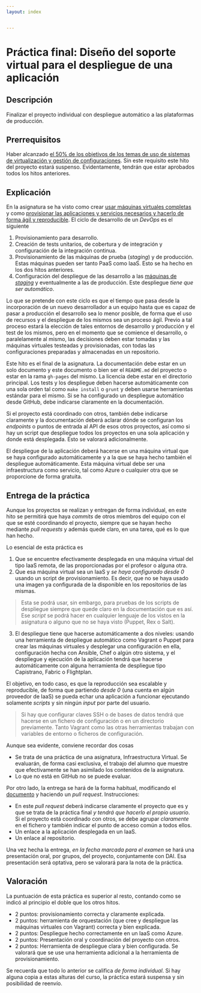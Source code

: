 ```yaml
---
layout: index


---
```

Práctica final:  Diseño del soporte virtual para el despliegue de una aplicación
=====================================

Descripción
-----------------

Finalizar el proyecto individual con despliegue automático a las plataformas de producción. 

Prerrequisitos
--------------------

Haber alcanzado
[el 50% de los objetivos de los temas de uso de sistemas de virtualización y gestión de configuraciones](../temas/Gestion_de_configuraciones). Sin
este requisito este hito del proyecto estará suspenso. Evidentamente,
tendrán que estar aprobados todos los hitos anteriores. 

Explicación
----------------

En la asignatura se ha visto como crear
[usar máquinas virtuales completas](../temas/Uso_de_Sistemas) y
como
[provisionar las aplicaciones y servicios necesarios y hacerlo de forma ágil y reproducible](../temas/Gestion_de_configuraciones). 
El ciclo de desarrollo de un *DevOps* es el siguiente
1. Provisionamiento para desarrollo.
2. Creación de tests unitarios, de cobertura y de integración y configuración de la integración continua.
2. Provisionamiento de las máquinas de prueba (*staging*) y de
producción. Estas máquinas pueden ser tanto PaaS como IaaS. Esto se ha
hecho en los dos hitos anteriores. 
3. Configuración del despliegue de las desarrollo a las [máquinas de
*staging*](http://en.wikipedia.org/wiki/Staging_site) y eventualmente
a las de producción. Este despliegue *tiene que ser automático*. 

Lo que se pretende con este ciclo es que el tiempo que pasa desde la
incorporación de un nuevo desarrollador a un equipo hasta que es capaz
de pasar a producción el desarrollo sea lo menor posible, de forma que
el uso de recursos y el despliegue de los mismos sea un proceso
ágil. Previo a tal proceso estará la elección de tales entornos de
desarrollo y producción y el test de los mismos, pero en el momento
que se comience el desarrollo, o paralelamente al mismo, las
decisiones deben estar tomadas y las máquinas virtuales testeadas y
provisionadas, con todas las configuraciones preparadas y almacenadas
en un repositorio.

Este hito es el final de la asignatura. La documentación debe estar en
un solo documento y este documento o bien ser el `README.md` del
proyecto o estar en la rama `gh-pages` del mismo. La licencia debe
estar en el directorio principal. Los tests y los despliegue deben
hacerse automáticamente con una sola orden tal como `make install` o
`grunt` y deben usarse herramientas estándar para el mismo. Si se ha
configurado un despliegue automático desde GitHub, debe indicarse
claramente en la documentación.

Si el proyecto está coordinado con otros, también debe
indicarse claramente y la documentación deberá aclarar dónde se configuran
los *endpoints* o puntos de entrada al API de esos otros proyectos,
así como si hay un script que despliegue todos los proyectos en una
sola aplicación y donde está desplegada. Esto se valorará
adicionalmente. 

El despliegue de la aplicación deberá hacerse en una máquina virtual
que se haya configurado automáticamente y a la que se haya hecho
también el despliegue automáticamente. Esta máquina virtual debe ser
una infraestructura como servicio, tal como Azure o cualquier otra que
se proporcione de forma gratuita.


Entrega de la práctica
--------------------------------

Aunque los proyectos se realizan y entregan de forma individual, en
este hito se permitirá que haya *commits* de otros miembros del
equipo con el que se esté coordinando el proyecto, siempre que se
hayan hecho mediante *pull requests* y además 
quede claro, en una tarea, qué es lo que han hecho.

Lo esencial de esta práctica es
1. Que se encuentre efectivamente desplegada en una máquina virtual
   del tipo IaaS
   remota, de las proporcionadas por el profesor o alguna otra.
2. Que esa máquina virtual sea un IaaS y *se haya configurado desde 0*
   usando un script de provisionamiento. Es decir, que no se haya
   usado una imagen ya configurada de la disponible en los
   repositorios de las mismas.
> Esta se podrá usar, sin embargo, para pruebas de los scripts de
>   despliegue siempre que quede claro en la documentación que es
>   así. 
   Ese *script* se podrá hacer
   en cualquier lenguaje de los vistos en la asignatura o alguno que
   no se haya visto (Puppet, Rex o Salt).
3. El despliegue tiene que hacerse automáticamente a dos niveles:
   usando una herramienta de despliegue automático como Vagrant o
   Puppet para crear las máquinas virtuales y desplegar una
   configuración en ella, configuración hecha con Ansible, Chef o
   algún otro sistema, y el despliegue y ejecución de la aplicación
   tendrá que hacerse automáticamente con alguna herramienta de
   despliegue tipo Capistrano, Fabric o Flightplan.

El objetivo, en todo caso, es que la reproducción sea escalable y
reproducible, de forma que partiendo *desde 0* (una cuenta en algún
proveedor de IaaS) se pueda echar una aplicación a funcionar
ejecutando solamente *scripts* y sin ningún *input* por parte del
usuario.

>Si hay que configurar claves SSH o de bases de datos tendrá que
>hacerse en un fichero de configuración o en un directorio
>previamente. Tanto Vagrant como las otras herramientas trabajan con
>variables de entorno o ficheros de configuración.

Aunque sea evidente, conviene recordar dos cosas
* Se trata de una práctica de una asignatura, Infraestructura
  Virtual. Se evaluarán, de forma casi exclusiva, el trabajo del 
  alumno que muestre que efectivamente se han asimilado los contenidos
  de la asignatura. 
* Lo que no está en GitHub no se puede evaluar. 

Por otro lado, la entrega se hará de la forma habitual, modificando el
[documento](https://github.com/JJ/IV-2015-16/blob/master/practicas/final)
y haciendo un *pull request*. Instrucciones: 

* En este *pull request* deberá indicarse claramente el proyecto que
  es y que se trata de la práctica final *y tendrá que hacerlo el
  propio usuario*. Si el proyecto está coordinado con otros, se debe
  agrupar *claramente* en el fichero y también indicar
  el punto de acceso común a todos ellos.
* Un enlace a la aplicación desplegada en un IaaS.
* Un enlace al repositorio.

Una vez hecha la entrega, *en la fecha marcada para el examen* se hará
una presentación oral, por grupos, del proyecto, conjuntamente con
DAI. Esa presentación será optativa, pero se valorará para la nota de
la práctica. 

Valoración
--------------

La puntuación de esta práctica es superior al resto, contando como se
indicó al principio el doble que los otros hitos. 

* 2 puntos: provisionamiento correcta y claramente explicada.
* 2 puntos: herramienta de orquestación (que cree y despliegue las
  máquinas virtuales con Vagrant) correcta y bien explicada.
* 2 puntos: Despliegue hecho correctamente en un IaaS como Azure.
* 2 puntos: Presentación oral y coordinación del proyecto con otros.
* 2 puntos: Herramienta de despliegue clara y bien configurada. Se
  valorará que se use una herramienta adicional a la herramienta de
  provisionamiento. 
  
Se recuerda que todo lo anterior se califica *de forma individual*. Si
hay alguna copia a estas alturas del curso, la práctica estará
suspensa y sin posibilidad de reenvío.
